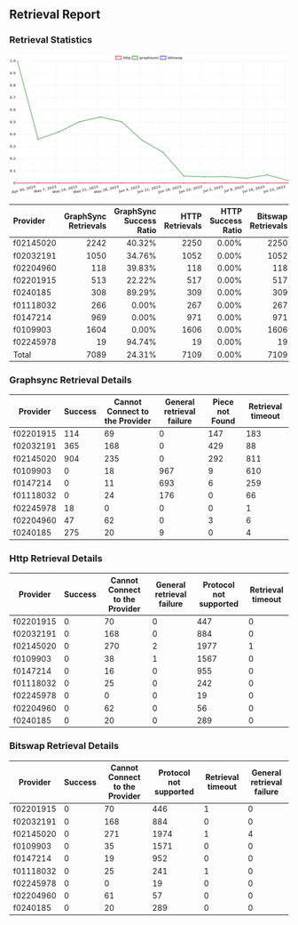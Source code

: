 ## Retrieval Report
### Retrieval Statistics
<img src="https://raw.githubusercontent.com/data-preservation-programs/filplus-checker-assets/main/filecoin-project/filecoin-plus-large-datasets/issues/1039/1690454480724.png"/>

| Provider  | GraphSync Retrievals | GraphSync Success Ratio | HTTP Retrievals | HTTP Success Ratio | Bitswap Retrievals | Bitswap Success Ratio |
| :-------- | -------------------: | ----------------------: | --------------: | -----------------: | -----------------: | --------------------: |
| f02145020 |                 2242 |                  40.32% |            2250 |              0.00% |               2250 |                 0.00% |
| f02032191 |                 1050 |                  34.76% |            1052 |              0.00% |               1052 |                 0.00% |
| f02204960 |                  118 |                  39.83% |             118 |              0.00% |                118 |                 0.00% |
| f02201915 |                  513 |                  22.22% |             517 |              0.00% |                517 |                 0.00% |
| f0240185  |                  308 |                  89.29% |             309 |              0.00% |                309 |                 0.00% |
| f01118032 |                  266 |                   0.00% |             267 |              0.00% |                267 |                 0.00% |
| f0147214  |                  969 |                   0.00% |             971 |              0.00% |                971 |                 0.00% |
| f0109903  |                 1604 |                   0.00% |            1606 |              0.00% |               1606 |                 0.00% |
| f02245978 |                   19 |                  94.74% |              19 |              0.00% |                 19 |                 0.00% |
| Total     |                 7089 |                  24.31% |            7109 |              0.00% |               7109 |                 0.00% |

### Graphsync Retrieval Details
| Provider  | Success | Cannot Connect to the Provider | General retrieval failure | Piece not Found | Retrieval timeout |
| --------- | ------- | ------------------------------ | ------------------------- | --------------- | ----------------- |
| f02201915 | 114     | 69                             | 0                         | 147             | 183               |
| f02032191 | 365     | 168                            | 0                         | 429             | 88                |
| f02145020 | 904     | 235                            | 0                         | 292             | 811               |
| f0109903  | 0       | 18                             | 967                       | 9               | 610               |
| f0147214  | 0       | 11                             | 693                       | 6               | 259               |
| f01118032 | 0       | 24                             | 176                       | 0               | 66                |
| f02245978 | 18      | 0                              | 0                         | 0               | 1                 |
| f02204960 | 47      | 62                             | 0                         | 3               | 6                 |
| f0240185  | 275     | 20                             | 9                         | 0               | 4                 |

### Http Retrieval Details
| Provider  | Success | Cannot Connect to the Provider | General retrieval failure | Protocol not supported | Retrieval timeout |
| --------- | ------- | ------------------------------ | ------------------------- | ---------------------- | ----------------- |
| f02201915 | 0       | 70                             | 0                         | 447                    | 0                 |
| f02032191 | 0       | 168                            | 0                         | 884                    | 0                 |
| f02145020 | 0       | 270                            | 2                         | 1977                   | 1                 |
| f0109903  | 0       | 38                             | 1                         | 1567                   | 0                 |
| f0147214  | 0       | 16                             | 0                         | 955                    | 0                 |
| f01118032 | 0       | 25                             | 0                         | 242                    | 0                 |
| f02245978 | 0       | 0                              | 0                         | 19                     | 0                 |
| f02204960 | 0       | 62                             | 0                         | 56                     | 0                 |
| f0240185  | 0       | 20                             | 0                         | 289                    | 0                 |

### Bitswap Retrieval Details
| Provider  | Success | Cannot Connect to the Provider | Protocol not supported | Retrieval timeout | General retrieval failure |
| --------- | ------- | ------------------------------ | ---------------------- | ----------------- | ------------------------- |
| f02201915 | 0       | 70                             | 446                    | 1                 | 0                         |
| f02032191 | 0       | 168                            | 884                    | 0                 | 0                         |
| f02145020 | 0       | 271                            | 1974                   | 1                 | 4                         |
| f0109903  | 0       | 35                             | 1571                   | 0                 | 0                         |
| f0147214  | 0       | 19                             | 952                    | 0                 | 0                         |
| f01118032 | 0       | 25                             | 241                    | 1                 | 0                         |
| f02245978 | 0       | 0                              | 19                     | 0                 | 0                         |
| f02204960 | 0       | 61                             | 57                     | 0                 | 0                         |
| f0240185  | 0       | 20                             | 289                    | 0                 | 0                         |
